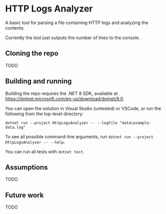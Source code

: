 # HTTP Logs Analyzer

A basic tool for parsing a file containing HTTP logs and analyzing the contents.

Currently the tool just outputs the number of lines to the console.

## Cloning the repo

TODO

## Building and running

Building the repo requires the .NET 8 SDK, available at https://dotnet.microsoft.com/en-us/download/dotnet/8.0.

You can open the solution in Visual Studio (untested) or VSCode, or run the following from the top-level directory:

```shell
dotnet run --project HttpLogsAnalyzer -- --logFile "data\example-data.log"
```

To see all possible command-line arguments, run `dotnet run --project HttpLogsAnalyzer -- --help`.

You can run all tests with `dotnet test`.

## Assumptions

TODO

## Future work

TODO